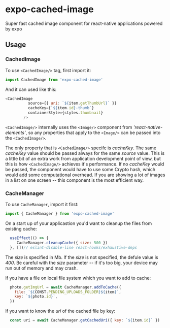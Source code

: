 # expo-cached-image
Super fast cached image component for react-native applications powered by expo

## Usage

### CachedImage
To use `<CachedImage/>` tag, first import it:
```JavaScript
import CachedImage from 'expo-cached-image'
```

And it can used like this:
```JavaScript
<CachedImage
          source={{ uri: `${item.getThumbUrl}` }}
          cacheKey={`${item.id}-thumb`}
          containerStyle={styles.thumbnail}
        />
```        

`<CachedImage/>` internally uses the `<Image/>` component from *'react-native-elements'*, so any properties that apply to the `<Image/>` can be passed into the `<CachedImage/>`. 

The only property that is `<CachedImage/>` specifc is *cacheKey*. The same *cacheKey* value should be passed always for the same *source* value. This is a little bit of an extra work from application development point of view, but this is how `<CachedImage/>` achieves it's performance. If no *cacheKey* would be passed, the component would have to use some Crypto hash, which would add some computational overhead. If you are showing a lot of images in a list on one screen -- this component is the most efficient way.

### CacheManager 

To use `CacheManager`, import it first:
```JavaScript
import { CacheManager } from 'expo-cached-image'
```

On a start up of your applicastion you'd want to cleanup the files from existing cache:

```JavaScript
  useEffect(() => {
     CacheManager.cleanupCache({ size: 500 })
  }, [])// eslint-disable-line react-hooks/exhaustive-deps
```
The *size* is specified in Mb. If the *size* is not specified, the defule value is *400*. Be careful with the *size* parameter -- if it's too big, your device may run out of memory and may crash.

If you have a file on local file system which you want to add to cache:
```JavaScript
  photo.getImgUrl = await CacheManager.addToCache({
    file: `${CONST.PENDING_UPLOADS_FOLDER}${item}`,
    key: `${photo.id}`,
  })
```

If you want to know the *uri* of the cached file by key:
```JavaScript
  const uri = await CacheManager.getCachedUri({ key: `${item.id}` })
```


